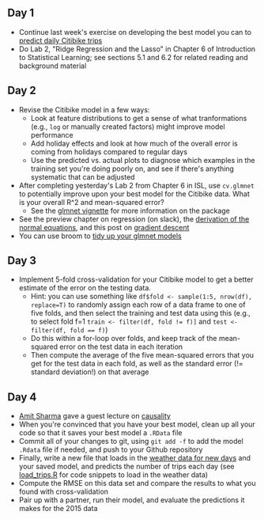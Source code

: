 ## Day 1
  * Continue last week's exercise on developing the best model you can to [predict daily Citibike trips](https://github.com/msr-ds3/coursework/tree/master/week2#predicting-daily-citibike-trips)
  * Do Lab 2, "Ridge Regression and the Lasso" in Chapter 6 of Introduction to Statistical Learning; see sections 5.1 and 6.2 for related reading and background material


## Day 2
  * Revise the Citibike model in a few ways:
    * Look at feature distributions to get a sense of what tranformations (e.g., ``log`` or manually created factors) might improve model performance
    * Add holiday effects and look at how much of the overall error is coming from holidays compared to regular days
    * Use the predicted vs. actual plots to diagnose which examples in the training set you're doing poorly on, and see if there's anything systematic that can be adjusted
  * After completing yesterday's Lab 2 from Chapter 6 in ISL, use ``cv.glmnet`` to potentially improve upon your best model for the Citibike data. What is your overall R^2 and mean-squared error?
    * See the [glmnet vignette](http://web.stanford.edu/~hastie/glmnet/glmnet_alpha.html) for more information on the package
  * See the preview chapter on regression (on slack), the [derivation of the normal equations](https://en.wikipedia.org/wiki/Linear_least_squares_%28mathematics%29#Derivation_of_the_normal_equations), and this post on [gradient descent](https://spin.atomicobject.com/2014/06/24/gradient-descent-linear-regression/)
  * You can use broom to [tidy up your glmnet models](http://rpackages.ianhowson.com/cran/broom/man/cv.glmnet_tidiers.html)
  
## Day 3
  * Implement 5-fold cross-validation for your Citibike model to get a better estimate of the error on the testing data.
    * Hint: you can use something like ``df$fold <- sample(1:5, nrow(df), replace=T)`` to randomly assign each row of a data frame to one of five folds, and then select the training and test data using this (e.g., to select fold f=1 ``train <- filter(df, fold != f)]`` and ``test <- filter(df, fold == f)``)
    * Do this within a for-loop over folds, and keep track of the mean-squared error on the test data in each iteration
    * Then compute the average of the five mean-squared errors that you get for the test data in each fold, as well as the standard error (!= standard deviation!) on that average
    
## Day 4
  * [Amit Sharma](http://www.amitsharma.in) gave a guest lecture on [causality](https://github.com/amit-sharma/causal-inference-tutorial)
  * When you're convinced that you have your best model, clean up all your code so that it saves your best model a ``.RData`` file
  * Commit all of your changes to git, using ``git add -f`` to add the model ``.Rdata`` file if needed, and push to your Github repository
  * Finally, write a new file that loads in the [weather data for new days](weather_2015.csv) and your saved model, and predicts the number of trips each day (see [load_trips.R](../week1/citibike/load_trips.R) for code snippets to load in the weather data)
  * Compute the RMSE on this data set and compare the results to what you found with cross-validation
  * Pair up with a partner, run their model, and evaluate the predictions it makes for the 2015 data